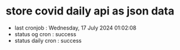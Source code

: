 # store covid daily api as json data

- last cronjob : Wednesday, 17 July 2024 01:02:08
- status og cron : success
- status daily cron : success
      
      
